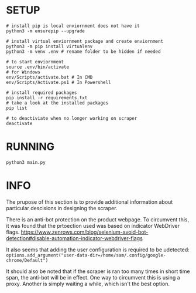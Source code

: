 # SETUP
```shell
# install pip is local enviornment does not have it
python3 -m ensurepip --upgrade

# install virtual enviornment package and create enviornment
python3 -m pip install virtualenv
python3 -m venv .env # rename folder to be hidden if needed

# to start enviornment
source .env/bin/activate
# for Windows 
env/Scripts/activate.bat # In CMD
env/Scripts/Activate.ps1 # In Powershell

# install required packages
pip install -r requirements.txt
# take a look at the installed packages
pip list

# to deactiviate when no longer working on scraper
deactivate
```

# RUNNING
```shell
python3 main.py
```

# INFO
The prupose of this section is to provide additional information about particular descisions in designing the scraper.

There is an anti-bot protection on the product webpage. To circumvent this, it was found that the prtoection used was based on indicator WebDriver flags.
https://www.zenrows.com/blog/selenium-avoid-bot-detection#disable-automation-indicator-webdriver-flags

It also seems that adding the user configuration is required to be udetected:
`options.add_argument("user-data-dir=/home/sam/.config/google-chrome/Default")`

It should also be noted that if the scraper is ran too many times in short time span, the anti-bot will be in effect. One way to circumvent this is using a proxy. Another is simply waiting a while, which isn't the best option.